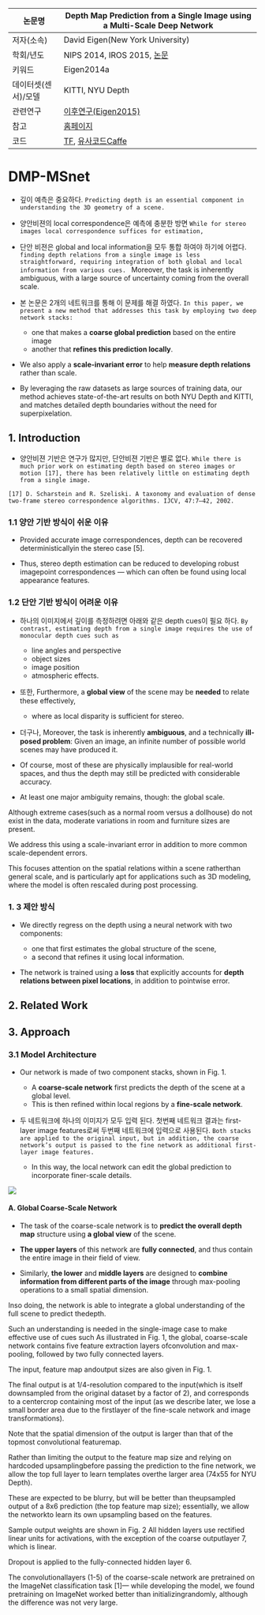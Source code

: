 |논문명 |Depth Map Prediction from a Single Image using a Multi-Scale Deep Network |
| --- | --- |
| 저자\(소속\) | David Eigen\(New York University\) |
| 학회/년도 | NIPS 2014, IROS 2015, [논문](https://arxiv.org/abs/1406.2283) |
| 키워드 | Eigen2014a|
| 데이터셋(센서)/모델 |KITTI, NYU Depth |
| 관련연구| [이후연구(Eigen2015)](http://www.cs.nyu.edu/~deigen/dnl/)|
| 참고 |[홈페이지](https://www.cs.nyu.edu/~deigen/depth/) |
| 코드 |[TF](https://github.com/MasazI/cnn_depth_tensorflow), [유사코드Caffe](https://github.com/ayanc/mdepth) |

# DMP-MSnet

- 깊이 예측은 중요하다. `Predicting depth is an essential component in understanding the 3D geometry of a scene. `

- 양안비젼의 local correspondence은 예측에 충분한 방면 `While for stereo images local correspondence suffices for estimation, `

- 단안 비젼은 global and local information을 모두 통합 하여야 하기에 어렵다. `finding depth relations from a single image is less straightforward, requiring integration of both global and local information from various cues. `
	Moreover, the task is inherently ambiguous, with a large source of uncertainty coming from the overall scale. 

- 본 논문은 2개의 네트워크를 통해 이 문제를 해결 하였다. `In this paper, we present a new method that addresses this task by employing two deep network stacks: `
	- one that makes a **coarse global prediction** based on the entire image
	- another that **refines this prediction locally**. 

- We also apply a **scale-invariant error** to help **measure depth relations** rather than scale. 

- By leveraging the raw datasets as large sources of training data, our method achieves state-of-the-art results on both NYU Depth and KITTI, and matches detailed depth boundaries without the need for superpixelation.

## 1. Introduction

- 양안비젼 기반은 연구가 많지만, 단안비젼 기반은 별로 없다. `While there is much prior work on estimating depth based on stereo images or motion [17], there has been relatively little on estimating depth from a single image. `
```
[17] D. Scharstein and R. Szeliski. A taxonomy and evaluation of dense two-frame stereo correspondence algorithms. IJCV, 47:7–42, 2002.
```

### 1.1 양안 기반 방식이 쉬운 이유 

- Provided accurate image correspondences, depth can be recovered deterministicallyin the stereo case [5]. 

- Thus, stereo depth estimation can be reduced to developing robust imagepoint correspondences — which can often be found using local appearance features. 

### 1.2 단안 기반 방식이 어려운 이유 

- 하나의 이미지에서 깊이를 측정하려면 아래와 같은 depth cues이 필요 하다. `By contrast, estimating depth from a single image requires the use of monocular depth cues such as `
	- line angles and perspective
	- object sizes
	- image position
	- atmospheric effects. 

- 또한, Furthermore, a **global view** of the scene may be **needed** to relate these effectively, 
	- where as local disparity is sufficient for stereo.

- 더구나, Moreover, the task is inherently **ambiguous**, and a technically **ill-posed problem**: Given an image, an infinite number of possible world scenes may have produced it. 

- Of course, most of these are physically implausible for real-world spaces, and thus the depth may still be predicted with considerable accuracy. 

- At least one major ambiguity remains, though: the global scale. 

Although extreme cases(such as a normal room versus a dollhouse) do not exist in the data, moderate variations in room and furniture sizes are present. 

We address this using a scale-invariant error in addition to more common scale-dependent errors. 

This focuses attention on the spatial relations within a scene ratherthan general scale, and is particularly apt for applications such as 3D modeling, where the model is often rescaled during post processing.

### 1. 3 제안 방식 

- We directly regress on the depth using a neural network with two components: 
	- one that first estimates the global structure of the scene, 
	- a second that refines it using local information. 

- The network is trained using a **loss** that explicitly accounts for **depth relations between pixel locations**, in addition to pointwise error. 

## 2. Related Work

## 3. Approach

### 3.1 Model Architecture

- Our network is made of two component stacks, shown in Fig. 1. 
	- A **coarse-scale network** first predicts the depth of the scene at a global level. 
	- This is then refined within local regions by a **fine-scale network**. 

- 두 네트워크에 하나의 이미지가 모두 입력 된다. 첫번째 네트워크 결과는  first-layer image features로써  두번째 네트워크에 입력으로 사용된다. `Both stacks are applied to the original input, but in addition, the coarse network’s output is passed to the fine network as additional first-layer image features. `
	- In this way, the local network can edit the global prediction to incorporate finer-scale details.

![](https://i.imgur.com/UL72exs.png)

#### A. Global Coarse-Scale Network

- The task of the coarse-scale network is to **predict the overall depth map** structure using **a global view** of the scene. 

- **The upper layers** of this network are **fully connected**, and thus contain the entire image in their field of view. 

- Similarly, **the lower** and **middle layers** are designed to **combine information from different parts of the image** through max-pooling operations to a small spatial dimension. 

Inso doing, the network is able to integrate a global understanding of the full scene to predict thedepth. 

Such an understanding is needed in the single-image case to make effective use of cues such As illustrated in Fig. 1, the global, coarse-scale network contains five feature extraction layers ofconvolution and max-pooling, followed by two fully connected layers. 

The input, feature map andoutput sizes are also given in Fig. 1. 

The final output is at 1/4-resolution compared to the input(which is itself downsampled from the original dataset by a factor of 2), and corresponds to a centercrop containing most of the input (as we describe later, we lose a small border area due to the firstlayer of the fine-scale network and image transformations). 

Note that the spatial dimension of the output is larger than that of the topmost convolutional featuremap. 

Rather than limiting the output to the feature map size and relying on hardcoded upsamplingbefore passing the prediction to the fine network, we allow the top full layer to learn templates overthe larger area (74x55 for NYU Depth). 

These are expected to be blurry, but will be better than theupsampled output of a 8x6 prediction (the top feature map size); essentially, we allow the networkto learn its own upsampling based on the features. 

Sample output weights are shown in Fig. 2 All hidden layers use rectified linear units for activations, with the exception of the coarse outputlayer 7, which is linear. 

Dropout is applied to the fully-connected hidden layer 6. 

The convolutionallayers (1-5) of the coarse-scale network are pretrained on the ImageNet classification task [1]— while developing the model, we found pretraining on ImageNet worked better than initializingrandomly, although the difference was not very large. 



<!--stackedit_data:
eyJoaXN0b3J5IjpbMTY2Nzg1MzI4MV19
-->